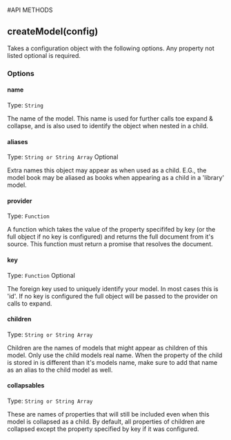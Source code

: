 #API METHODS

## createModel(config)

Takes a configuration object with the following options. Any property not listed optional is required.

### Options

#### name
Type: `String`

The name of the model. This name is used for further calls toe expand & collapse, and is also used to identify the object when nested in a child.

#### aliases
Type: `String or String Array`
Optional

Extra names this object may appear as when used as a child. E.G., the model book may be aliased as books when appearing as a child in a 'library' model.

#### provider
Type: `Function`

A function which takes the value of the property specififed by key (or the full object if no key is configured) and returns the full document from it's source. This function must return a promise that resolves the document.

#### key
Type: `Function`
Optional

The foreign key used to uniquely identify your model. In most cases this is 'id'. If no key is configured the full object will be passed to the provider on calls to expand.

#### children
Type: `String or String Array`

Children are the names of models that might appear as children of this model. Only use the child models real name. When the property of the child is stored in is different than it's models name, make sure to add that name as an alias to the child model as well.

#### collapsables
Type: `String or String Array`

These are names of properties that will still be included even when this model is collapsed as a child. By default, all properties of children are collapsed except the property specified by key if it was configured.
